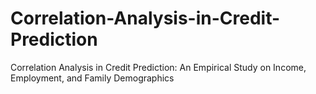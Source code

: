 # Correlation-Analysis-in-Credit-Prediction
Correlation Analysis in Credit Prediction: An Empirical Study on Income, Employment, and Family Demographics
